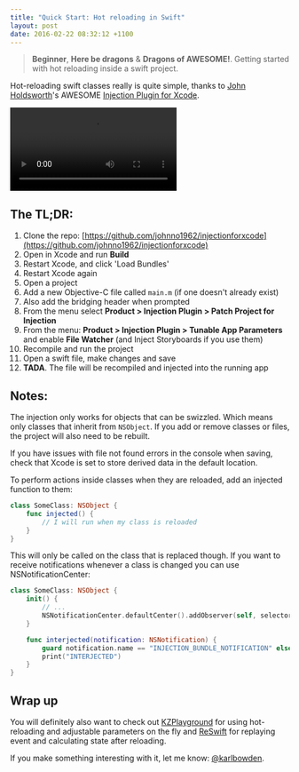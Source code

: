 ```yaml
---
title: "Quick Start: Hot reloading in Swift"
layout: post
date: 2016-02-22 08:32:12 +1100
---
```


> **Beginner**, **Here be dragons** & **Dragons of AWESOME!**. Getting started with hot reloading inside a swift project.
 
Hot-reloading swift classes really is quite simple, thanks to [John Holdsworth](https://github.com/johnno1962)'s AWESOME [Injection Plugin for Xcode](https://github.com/johnno1962/injectionforxcode).

<video src='/assets/swift-hot-reload.mp4' preload='meta' controls></video>

## The TL;DR:

1. Clone the repo: [https://github.com/johnno1962/injectionforxcode](https://github.com/johnno1962/injectionforxcode)
2. Open in Xcode and run **Build**
3. Restart Xcode, and click 'Load Bundles'
4. Restart Xcode again
5. Open a project
6. Add a new Objective-C file called `main.m` (if one doesn't already exist)
7. Also add the bridging header when prompted
8. From the menu select **Product > Injection Plugin > Patch Project for Injection**
9. From the menu: **Product > Injection Plugin > Tunable App Parameters** and enable **File Watcher** (and Inject Storyboards if you use them)
9. Recompile and run the project
10. Open a swift file, make changes and save
11. **TADA**. The file will be recompiled and injected into the running app

## Notes:

The injection only works for objects that can be swizzled. Which means only classes that inherit from `NSObject`. If you add or remove classes or files, the project will also need to be rebuilt.

If you have issues with file not found errors in the console when saving, check that Xcode is set to store derived data in the default location.

To perform actions inside classes when they are reloaded, add an injected function to them:

```swift
class SomeClass: NSObject {
    func injected() {
        // I will run when my class is reloaded
    }
}
```

This will only be called on the class that is replaced though. If you want to receive notifications whenever a class is changed you can use NSNotificationCenter:

```swift
class SomeClass: NSObject {
    init() {
        // ...
        NSNotificationCenter.defaultCenter().addObserver(self, selector: "interjected:", name: "INJECTION_BUNDLE_NOTIFICATION", object: nil)
    }

    func interjected(notification: NSNotification) {
        guard notification.name == "INJECTION_BUNDLE_NOTIFICATION" else { return }
        print("INTERJECTED")
    }
}
```

## Wrap up

You will definitely also want to check out [KZPlayground](https://github.com/krzysztofzablocki/KZPlayground) for using hot-reloading and adjustable parameters on the fly and [ReSwift](https://github.com/ReSwift/ReSwift) for replaying event and calculating state after reloading.

If you make something interesting with it, let me know: [@karlbowden](https://twitter.com/karlbowden).

